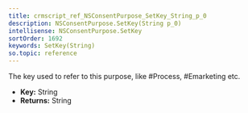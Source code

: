 ```yaml
---
title: crmscript_ref_NSConsentPurpose_SetKey_String_p_0
description: NSConsentPurpose.SetKey(String p_0)
intellisense: NSConsentPurpose.SetKey
sortOrder: 1692
keywords: SetKey(String)
so.topic: reference
---
```



The key used to refer to this purpose, like #Process, #Emarketing etc.



* **Key:** String
* **Returns:** String


